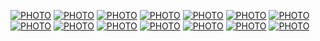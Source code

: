[![PHOTO](/images/202502/IMG_7956_1.jpg)](/images_original/202502/IMG_7956.jpg)
[![PHOTO](/images/202502/IMG_7957_1.jpg)](/images_original/202502/IMG_7957.jpg)
[![PHOTO](/images/202502/IMG_7958_1.jpg)](/images_original/202502/IMG_7958.jpg)
[![PHOTO](/images/202502/IMG_7959_1.jpg)](/images_original/202502/IMG_7959.jpg)
[![PHOTO](/images/202502/IMG_7960_1.jpg)](/images_original/202502/IMG_7960.jpg)
[![PHOTO](/images/202502/IMG_7961_1.jpg)](/images_original/202502/IMG_7961.jpg)
[![PHOTO](/images/202502/IMG_7962_1.jpg)](/images_original/202502/IMG_7962.jpg)
[![PHOTO](/images/202502/IMG_7963_1.jpg)](/images_original/202502/IMG_7963.jpg)
[![PHOTO](/images/202502/IMG_7964_1.jpg)](/images_original/202502/IMG_7964.jpg)
[![PHOTO](/images/202502/IMG_7965_1.jpg)](/images_original/202502/IMG_7965.jpg)
[![PHOTO](/images/202502/IMG_7966_1.jpg)](/images_original/202502/IMG_7966.jpg)
[![PHOTO](/images/202502/IMG_7967_1.jpg)](/images_original/202502/IMG_7967.jpg)
[![PHOTO](/images/202502/IMG_7968_1.jpg)](/images_original/202502/IMG_7968.jpg)
[![PHOTO](/images/202502/IMG_7969_1.jpg)](/images_original/202502/IMG_7969.jpg)
